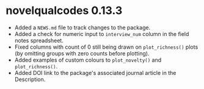 # novelqualcodes 0.13.3

- Added a `NEWS.md` file to track changes to the package.
- Added a check for numeric input to `interview_num` column in the field notes spreadsheet.
- Fixed columns with count of 0 still being drawn on `plot_richness()` plots (by omitting groups with zero counts before plotting).
- Added examples of custom colours to `plot_novelty()` and `plot_richness()`.
- Added DOI link to the package's associated journal article in the Description.
